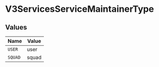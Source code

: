 # V3ServicesServiceMaintainerType


## Values

| Name    | Value   |
| ------- | ------- |
| `USER`  | user    |
| `SQUAD` | squad   |